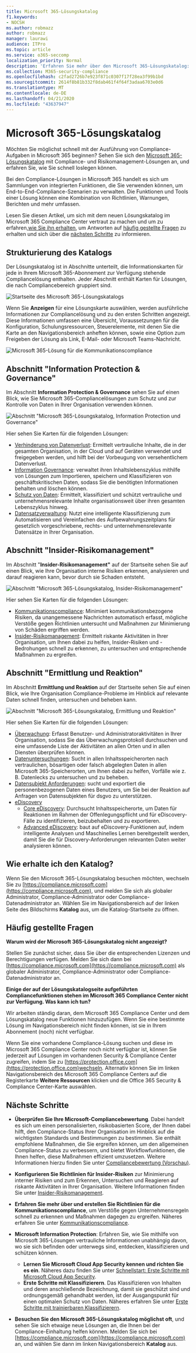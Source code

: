 ```yaml
---
title: Microsoft 365-Lösungskatalog
f1.keywords:
- NOCSH
ms.author: robmazz
author: robmazz
manager: laurawi
audience: ITPro
ms.topic: article
ms.service: o365-seccomp
localization_priority: Normal
description: 'Erfahren Sie mehr über den Microsoft 365-Lösungskatalog: was er enthält, wie Sie ihn erhalten, die nächsten Schritte und mehr.'
ms.collection: M365-security-compliance
ms.openlocfilehash: c2fad2726b7e923f871c0307f17f28ea3f99b1bd
ms.sourcegitcommit: 2614f8b81b332f8dab461f4f64f3adaa6703e0d6
ms.translationtype: MT
ms.contentlocale: de-DE
ms.lasthandoff: 04/21/2020
ms.locfileid: "43637947"
---
```

# <a name="microsoft-365-solution-catalog"></a>Microsoft 365-Lösungskatalog

Möchten Sie möglichst schnell mit der Ausführung von Compliance-Aufgaben in Microsoft 365 beginnen? Sehen Sie sich den [Microsoft 365-Lösungskatalog](https://compliance.microsoft.com/solutioncatalog) mit Compliance- und Risikomanagement-Lösungen an, und erfahren Sie, wie Sie schnell loslegen können.

Bei den Compliance-Lösungen in Microsoft 365 handelt es sich um Sammlungen von integrierten Funktionen, die Sie verwenden können, um End-to-End-Compliance-Szenarien zu verwalten. Die Funktionen und Tools einer Lösung können eine Kombination von Richtlinien, Warnungen, Berichten und mehr umfassen.

Lesen Sie diesen Artikel, um sich mit dem neuen Lösungskatalog im Microsoft 365 Compliance Center vertraut zu machen und um zu erfahren,[wie Sie ihn erhalten](#how-do-i-get-this), um Antworten auf [häufig gestellte Fragen](#frequently-asked-questions) zu erhalten und sich über die [nächsten Schritte](#next-steps) zu informieren.

## <a name="catalog-organization"></a>Strukturierung des Katalogs

Der Lösungskatalog ist in Abschnitte unterteilt, die Informationskarten für jede in Ihrem Microsoft 365-Abonnement zur Verfügung stehende Compliancelösung enthalten. Jeder Abschnitt enthält Karten für Lösungen, die nach Compliancebereich gruppiert sind.

![Startseite des Microsoft 365-Lösungskatalogs](../media/m365-solution-catalog-home.png)

Wenn Sie **Anzeigen** für eine Lösungskarte auswählen, werden ausführliche Informationen zur Compliancelösung und zu den ersten Schritten angezeigt. Diese Informationen umfassen eine Übersicht, Voraussetzungen für die Konfiguration, Schulungsressourcen, Steuerelemente, mit denen Sie die Karte an den Navigationsbereich anheften können, sowie eine Option zum Freigeben der Lösung als Link, E-Mail- oder Microsoft Teams-Nachricht.

![Microsoft 365-Lösung für die Kommunikationscompliance](../media/m365-solution-catalog-communication-compliance.png)

## <a name="information-protection--governance-section"></a>Abschnitt "Information Protection & Governance"

Im Abschnitt **Information Protection & Governance** sehen Sie auf einen Blick, wie Sie Microsoft 365-Compliancelösungen zum Schutz und zur Kontrolle von Daten in Ihrer Organisation verwenden können.

![Abschnitt "Microsoft 365-Lösungskatalog, Information Protection und Governance"](../media/m365-solution-catalog-information-protection-governance.png)

Hier sehen Sie Karten für die folgenden Lösungen:

- [Verhinderung von Datenverlust](data-loss-prevention-policies.md): Ermittelt vertrauliche Inhalte, die in der gesamten Organisation, in der Cloud und auf Geräten verwendet und freigegeben werden, und hilft bei der Vorbeugung von versehentlichem Datenverlust.
- [Information Governance](manage-information-governance.md): verwaltet ihren Inhaltslebenszyklus mithilfe von Lösungen zum Importieren, speichern und Klassifizieren von geschäftskritischen Daten, sodass Sie die benötigten Informationen behalten und löschen können.
- [Schutz von Daten](protect-information.md): Ermittelt, klassifiziert und schützt vertrauliche und unternehmensrelevante Inhalte organisationsweit über ihren gesamten Lebenszyklus hinweg.
- [Datensatzverwaltung](records-management.md): Nutzt eine intelligente Klassifizierung zum Automatisieren und Vereinfachen des Aufbewahrungszeitplans für gesetzlich vorgeschriebene, rechts- und unternehmensrelevante Datensätze in Ihrer Organisation.

## <a name="insider-risk-management-section"></a>Abschnitt "Insider-Risikomanagement"

Im Abschnitt "**Insider-Risikomanagement"** auf der Startseite sehen Sie auf einen Blick, wie Ihre Organisation interne Risiken erkennen, analysieren und darauf reagieren kann, bevor durch sie Schaden entsteht.

![Abschnitt "Microsoft 365-Lösungskatalog, Insider-Risikomanagement"](../media/m365-solution-catalog-insider-risk-management.png)

Hier sehen Sie Karten für die folgenden Lösungen:

- [Kommunikationscompliance](communication-compliance.md): Minimiert kommunikationsbezogene Risiken, da unangemessene Nachrichten automatisch erfasst, mögliche Verstöße gegen Richtlinien untersucht und Maßnahmen zur Minimierung von Schäden ergriffen werden.
- [Insider-Risikomanagement](insider-risk-management.md): Ermittelt riskante Aktivitäten in Ihrer Organisation, um Ihnen dabei zu helfen, Insider-Risiken und -Bedrohungen schnell zu erkennen, zu untersuchen und entsprechende Maßnahmen zu ergreifen.

## <a name="discovery--response-section"></a>Abschnitt "Ermittlung und Reaktion"

Im Abschnitt **Ermittlung und Reaktion** auf der Startseite sehen Sie auf einen Blick, wie Ihre Organisation Compliance-Probleme im Hinblick auf relevante Daten schnell finden, untersuchen und beheben kann.

![Abschnitt "Microsoft 365-Lösungskatalog, Ermittlung und Reaktion"](../media/m365-solution-catalog-discovery-response.png)

Hier sehen Sie Karten für die folgenden Lösungen:

- [Überwachung](search-the-audit-log-in-security-and-compliance.md): Erfasst Benutzer- und Administratoraktivitäten in Ihrer Organisation, sodass Sie das Überwachungsprotokoll durchsuchen und eine umfassende Liste der Aktivitäten an allen Orten und in allen Diensten überprüfen können.
- [Datenuntersuchungen](overview-data-investigations.md): Sucht in allen Inhaltsspeicherorten nach vertraulichen, bösartigen oder falsch abgelegten Daten in allen Microsoft 365-Speicherorten, um Ihnen dabei zu helfen, Vorfälle wie z. B. Datenlecks zu untersuchen und zu beheben.
- [Datensubjekt Anforderungen](manage-gdpr-data-subject-requests-with-the-dsr-case-tool.md): sucht und exportiert die personenbezogenen Daten eines Benutzers, um Sie bei der Reaktion auf Anfragen von Datensubjekten für dsgvo zu unterstützen.
- [eDiscovery](manage-legal-investigations.md)
    - [Core eDiscovery](ediscovery-cases.md): Durchsucht Inhaltsspeicherorte, um Daten für Reaktionen im Rahmen der Offenlegungspflicht und für eDiscovery-Fälle zu identifizieren, beizubehalten und zu exportieren.
    - [Advanced eDiscovery](overview-ediscovery-20.md): baut auf eDiscovery-Funktionen auf, indem intelligente Analysen und Maschinelles Lernen bereitgestellt werden, damit Sie die für Discovery-Anforderungen relevanten Daten weiter analysieren können.

## <a name="how-do-i-get-this"></a>Wie erhalte ich den Katalog?

Wenn Sie den Microsoft 365-Lösungskatalog besuchen möchten, wechseln Sie zu [https://compliance.microsoft.com](https://compliance.microsoft.com), und melden Sie sich als globaler Administrator, Compliance-Administrator oder Compliance-Datenadministrator an. Wählen Sie im Navigationsbereich auf der linken Seite des Bildschirms **Katalog** aus, um die Katalog-Startseite zu öffnen.

## <a name="frequently-asked-questions"></a>Häufig gestellte Fragen

**Warum wird der Microsoft 365-Lösungskatalog nicht angezeigt?**

Stellen Sie zunächst sicher, dass Sie über die entsprechenden Lizenzen und Berechtigungen verfügen. Melden Sie sich dann bei [https://compliance.microsoft.com](https://compliance.microsoft.com) als globaler Administrator, Compliance-Administrator oder Compliance-Datenadministrator an.

**Einige der auf der Lösungskatalogseite aufgeführten Compliancefunktionen stehen im Microsoft 365 Compliance Center nicht zur Verfügung. Was kann ich tun?**

Wir arbeiten ständig daran, dem Microsoft 365 Compliance Center und dem Lösungskatalog neue Funktionen hinzuzufügen. Wenn Sie eine bestimmte Lösung im Navigationsbereich nicht finden können, ist sie in Ihrem Abonnement (noch) nicht verfügbar.

Wenn Sie eine vorhandene Compliance-Lösung suchen und diese im Microsoft 365 Compliance Center noch nicht verfügbar ist, können Sie jederzeit auf Lösungen im vorhandenen Security &amp; Compliance Center zugreifen, indem Sie zu [https://protection.office.com](https://protection.office.com)wechseln. Alternativ können Sie im linken Navigationsbereich des Microsoft 365 Compliance Centers auf die Registerkarte **Weitere Ressourcen** klicken und die Office 365 Security & Compliance Center-Karte auswählen.  

## <a name="next-steps"></a>Nächste Schritte

- **Überprüfen Sie Ihre Microsoft-Compliancebewertung**. Dabei handelt es sich um einen personalisierten, risikobasierten Score, der Ihnen dabei hilft, den Compliance-Status Ihrer Organisation im Hinblick auf die wichtigsten Standards und Bestimmungen zu bestimmen. Sie enthält empfohlene Maßnahmen, die Sie ergreifen können, um den allgemeinen Compliance-Status zu verbessern, und bietet Workflowfunktionen, die Ihnen helfen, diese Maßnahmen effizient umzusetzen. Weitere Informationen hierzu finden Sie unter [Compliancebewertung (Vorschau)](compliance-score.md).

- **Konfigurieren Sie Richtlinien für Insider-Risiken** zur Minimierung interner Risiken und zum Erkennen, Untersuchen und Reagieren auf riskante Aktivitäten in Ihrer Organisation. Weitere Informationen finden Sie unter [Insider-Risikomanagement](insider-risk-management.md).

- **Erfahren Sie mehr über und erstellen Sie Richtlinien für die Kommunikationscompliance**, um Verstöße gegen Unternehmensregeln schnell zu erkennen und Maßnahmen dagegen zu ergreifen. Näheres erfahren Sie unter [Kommunikationscompliance](communication-compliance.md).

- **Microsoft Information Protection**: Erfahren Sie, wie Sie mithilfe von Microsoft 365-Lösungen vertrauliche Informationen unabhängig davon, wo sie sich befinden oder unterwegs sind, entdecken, klassifizieren und schützen können.
    - **Lernen Sie Microsoft Cloud App Security kennen und richten Sie es ein**. Näheres dazu finden Sie unter [Schnellstart: Erste Schritte mit Microsoft Cloud App Security](https://docs.microsoft.com/cloud-app-security/getting-started-with-cloud-app-security).
    - **Erste Schritte mit Klassifizierern**. Das Klassifizieren von Inhalten und deren anschließende Bezeichnung, damit sie geschützt sind und ordnungsgemäß gehandhabt werden, ist der Ausgangspunkt für einen optimalen Schutz von Daten. Näheres erfahren Sie unter [Erste Schritte mit trainierbaren Klassifizierern](classifier-getting-started-with.md).

- **Besuchen Sie den Microsoft 365-Lösungskatalog möglichst oft**, und sehen Sie sich etwaige neue Lösungen an, die Ihnen bei der Compliance-Einhaltung helfen können. Melden Sie sich bei [https://compliance.microsoft.com](https://compliance.microsoft.com) an, und wählen Sie dann im linken Navigationsbereich **Katalog** aus.
